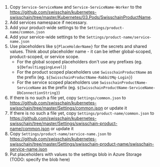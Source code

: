 1. Copy `Service-ServiceName` and `Service-ServiceName-Worker` to the https://github.com/swisschain/kubernetes-swisschain/tree/master/Kubernetes/03.Pods/SwisschainProductName. 
2. Add services namespace if necessary.
3. Add your product-wide settings to the `Settings/product-name/common.json`
4. Add your service-wide settings to the `Settings/product-name/service-name.json`
5. Use placeholders like `${PlaceHolderName}` for the secrets and shared values. Think about placeholder name - it can be iether global-scoped, product-scoped,
or service scope.
    * For the global scoped placeholders don't  use any prefixes (eg. `${DefaultLoggingLevel}`)
    * For the product scoped placeholders use `SwisschainProductName` as the prefix (eg. `${SwisschainProductName-RabbitMq-Login}`)
    * For the service scoped placeholders use `SwisschainProductName-ServiceName` as the prefix (eg. `${SwisschainProductName-ServiceName-DbConnectionString}`)
6. If there is no such a file yet, copy `Settings/common.json` to https://github.com/swisschain/kubernetes-swisschain/tree/master/Settings/common.json or update it
7. If there is no such a file yet, copy `Settings/product-name/common.json` to https://github.com/swisschain/kubernetes-swisschain/tree/master/Settings/swisschain-product-name/common.json or update it
8. Copy `Settings/product-name/service-name.json` to https://github.com/swisschain/kubernetes-swisschain/tree/master/Settings/swisschain-product-name/swisschain-service-name.json
5. Put placeholders with values to the settings blob in Azure Storage (TODO: specify the blob here)
